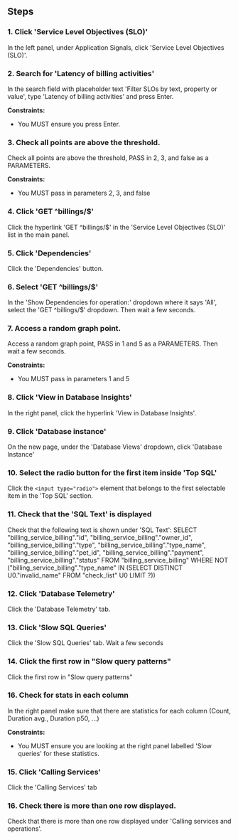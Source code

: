 ## Steps

### 1. Click 'Service Level Objectives (SLO)'

In the left panel, under Application Signals, click 'Service Level Objectives (SLO)'.

### 2. Search for 'Latency of billing activities'

In the search field with placeholder text 'Filter SLOs by text, property or value', type 'Latency of billing activities' and press Enter.

**Constraints:**
- You MUST ensure you press Enter.

### 3. Check all points are above the threshold.

Check all points are above the threshold, PASS in 2, 3, and false as a PARAMETERS.

**Constraints:**
- You MUST pass in parameters 2, 3, and false

### 4. Click 'GET ^billings/$'

Click the hyperlink 'GET ^billings/$' in the 'Service Level Objectives (SLO)' list in the main panel.

### 5. Click 'Dependencies'

Click the 'Dependencies' button.

### 6. Select 'GET ^billings/$'

In the 'Show Dependencies for operation:' dropdown where it says 'All', select the 'GET ^billings/$' dropdown. Then wait a few seconds.

### 7. Access a random graph point.

Access a random graph point, PASS in 1 and 5 as a PARAMETERS. Then wait a few seconds.

**Constraints:**
- You MUST pass in parameters 1 and 5

### 8. Click 'View in Database Insights'

In the right panel, click the hyperlink 'View in Database Insights'.

### 9. Click 'Database instance'

On the new page, under the 'Database Views' dropdown, click 'Database Instance'

### 10. Select the radio button for the first item inside 'Top SQL'

Click the `<input type="radio">` element that belongs to the first selectable item in the 'Top SQL' section.

### 11. Check that the 'SQL Text' is displayed

Check that the following text is shown under 'SQL Text': SELECT "billing_service_billing"."id", "billing_service_billing"."owner_id", "billing_service_billing"."type", "billing_service_billing"."type_name", "billing_service_billing"."pet_id", "billing_service_billing"."payment", "billing_service_billing"."status" FROM "billing_service_billing" WHERE NOT ("billing_service_billing"."type_name" IN (SELECT DISTINCT U0."invalid_name" FROM "check_list" U0 LIMIT ?))

### 12. Click 'Database Telemetry'

Click the 'Database Telemetry' tab.

### 13. Click 'Slow SQL Queries'

Click the 'Slow SQL Queries' tab. Wait a few seconds

### 14. Click the first row in "Slow query patterns"

Click the first row in "Slow query patterns" 

### 16. Check for stats in each column

In the right panel make sure that there are statistics for each column (Count, Duration avg., Duration p50, ...)

**Constraints:**
- You MUST ensure you are looking at the right panel labelled 'Slow queries' for these statistics.

### 15. Click 'Calling Services'

Click the 'Calling Services' tab

### 16. Check there is more than one row displayed.

Check that there is more than one row displayed under 'Calling services and operations'.